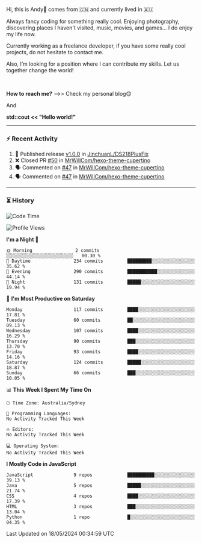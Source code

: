 Hi, this is Andy👋 comes from :cn: and currently lived in 🇦🇺

Always fancy coding for something really cool. Enjoying photography, discovering places I haven't visited, music, movies, and games... I do enjoy my life now.

Currently working as a freelance developer, if you have some really cool projects, do not hesitate to contact me.

Also, I’m looking for a position where I can contribute my skills. Let us together change the world!

<br>

<b>How to reach me?</b> -->> Check my personal blog😊

And

**std::cout << "Hello world!"**

---

### ⚡ Recent Activity
<!--START_SECTION:activity-->
1. 🚀 Published release [v1.0.0](https://github.com/JinchuanL/DS218PlusFix/releases/tag/v1.0.0) in [JinchuanL/DS218PlusFix](https://github.com/JinchuanL/DS218PlusFix)
2. ❌ Closed PR [#50](https://github.com/MrWillCom/hexo-theme-cupertino/pull/50) in [MrWillCom/hexo-theme-cupertino](https://github.com/MrWillCom/hexo-theme-cupertino)
3. 🗣 Commented on [#47](https://github.com/MrWillCom/hexo-theme-cupertino/issues/47#issuecomment-1879639014) in [MrWillCom/hexo-theme-cupertino](https://github.com/MrWillCom/hexo-theme-cupertino)
4. 🗣 Commented on [#47](https://github.com/MrWillCom/hexo-theme-cupertino/issues/47#issuecomment-1879638108) in [MrWillCom/hexo-theme-cupertino](https://github.com/MrWillCom/hexo-theme-cupertino)
<!--END_SECTION:activity-->

---

### ⏳ History
<!--START_SECTION:waka-->
![Code Time](http://img.shields.io/badge/Code%20Time-215%20hrs%2025%20mins-blue)

![Profile Views](http://img.shields.io/badge/Profile%20Views-0-blue)

**I'm a Night 🦉** 

```text
🌞 Morning                2 commits           ░░░░░░░░░░░░░░░░░░░░░░░░░   00.30 % 
🌆 Daytime                234 commits         █████████░░░░░░░░░░░░░░░░   35.62 % 
🌃 Evening                290 commits         ███████████░░░░░░░░░░░░░░   44.14 % 
🌙 Night                  131 commits         █████░░░░░░░░░░░░░░░░░░░░   19.94 % 
```
📅 **I'm Most Productive on Saturday** 

```text
Monday                   117 commits         ████░░░░░░░░░░░░░░░░░░░░░   17.81 % 
Tuesday                  60 commits          ██░░░░░░░░░░░░░░░░░░░░░░░   09.13 % 
Wednesday                107 commits         ████░░░░░░░░░░░░░░░░░░░░░   16.29 % 
Thursday                 90 commits          ███░░░░░░░░░░░░░░░░░░░░░░   13.70 % 
Friday                   93 commits          ████░░░░░░░░░░░░░░░░░░░░░   14.16 % 
Saturday                 124 commits         █████░░░░░░░░░░░░░░░░░░░░   18.87 % 
Sunday                   66 commits          ███░░░░░░░░░░░░░░░░░░░░░░   10.05 % 
```


📊 **This Week I Spent My Time On** 

```text
🕑︎ Time Zone: Australia/Sydney

💬 Programming Languages: 
No Activity Tracked This Week

🔥 Editors: 
No Activity Tracked This Week

💻 Operating System: 
No Activity Tracked This Week
```

**I Mostly Code in JavaScript** 

```text
JavaScript               9 repos             ██████████░░░░░░░░░░░░░░░   39.13 % 
Java                     5 repos             █████░░░░░░░░░░░░░░░░░░░░   21.74 % 
CSS                      4 repos             ████░░░░░░░░░░░░░░░░░░░░░   17.39 % 
HTML                     3 repos             ███░░░░░░░░░░░░░░░░░░░░░░   13.04 % 
Python                   1 repo              █░░░░░░░░░░░░░░░░░░░░░░░░   04.35 % 
```




 Last Updated on 18/05/2024 00:34:59 UTC
<!--END_SECTION:waka-->


<!---
JinchuanL/JinchuanL is a ✨ special ✨ repository because its `README.md` (this file) appears on your GitHub profile.
You can click the Preview link to take a look at your changes.
--->
